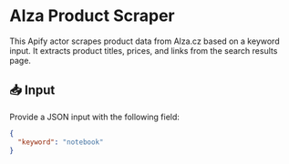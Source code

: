 # Alza Product Scraper

This Apify actor scrapes product data from Alza.cz based on a keyword input. It extracts product titles, prices, and links from the search results page.

## 📥 Input

Provide a JSON input with the following field:

```json
{
  "keyword": "notebook"
}
